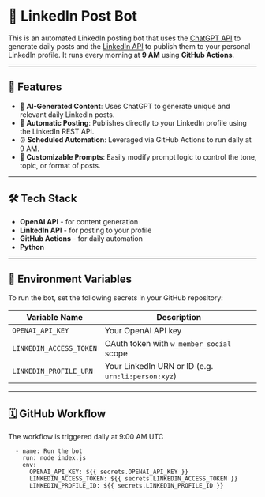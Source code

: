 # 🤖 LinkedIn Post Bot

This is an automated LinkedIn posting bot that uses the [ChatGPT API](https://platform.openai.com/docs) to generate daily posts and the [LinkedIn API](https://learn.microsoft.com/en-us/linkedin/) to publish them to your personal LinkedIn profile. It runs every morning at **9 AM** using **GitHub Actions**.

---

## 🚀 Features

- 🧠 **AI-Generated Content**: Uses ChatGPT to generate unique and relevant daily LinkedIn posts.
- 🔗 **Automatic Posting**: Publishes directly to your LinkedIn profile using the LinkedIn REST API.
- ⏰ **Scheduled Automation**: Leveraged via GitHub Actions to run daily at 9 AM.
- 📄 **Customizable Prompts**: Easily modify prompt logic to control the tone, topic, or format of posts.

---

## 🛠️ Tech Stack

- **OpenAI API** - for content generation
- **LinkedIn API** - for posting to your profile
- **GitHub Actions** - for daily automation
- **Python** 

---

## 🔐 Environment Variables

To run the bot, set the following secrets in your GitHub repository:

| Variable Name         | Description                                      |
|-----------------------|--------------------------------------------------|
| `OPENAI_API_KEY`      | Your OpenAI API key                              |
| `LINKEDIN_ACCESS_TOKEN` | OAuth token with `w_member_social` scope       |
| `LINKEDIN_PROFILE_URN` | Your LinkedIn URN or ID (e.g. `urn:li:person:xyz`) |

---

## 🗓️ GitHub Workflow

The workflow is triggered daily at 9:00 AM UTC

      - name: Run the bot
        run: node index.js
        env:
          OPENAI_API_KEY: ${{ secrets.OPENAI_API_KEY }}
          LINKEDIN_ACCESS_TOKEN: ${{ secrets.LINKEDIN_ACCESS_TOKEN }}
          LINKEDIN_PROFILE_ID: ${{ secrets.LINKEDIN_PROFILE_ID }}
